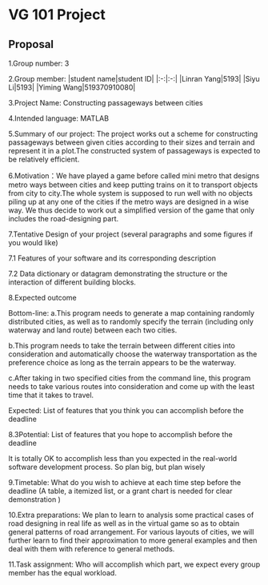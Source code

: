 # VG 101 Project
## Proposal
1.Group number: 3


2.Group member: 
|student name|student ID|
|:-:|:-:|
|Linran Yang|5193|
|Siyu Li|5193|
|Yiming Wang|519370910080|


3.Project Name: Constructing passageways between cities


4.Intended language: MATLAB


5.Summary of our project: The project works out a scheme for constructing passageways between given cities according to their sizes and terrain and represent it in a plot.The constructed system of passageways is expected to be relatively efficient.


6.Motivation：We have played a game before called mini metro that designs metro ways between cities and keep putting trains on it to transport objects from city to city.The whole system is supposed to run well with no objects piling up at any one of the cities if the metro ways are designed in a wise way. We thus decide to work out a simplified version of the game that only includes the road-designing part.


7.Tentative Design of your project (several paragraphs and some figures if you would like)


7.1 Features of your software and its corresponding description


7.2 Data dictionary or datagram demonstrating the structure or the interaction of different building blocks.


8.Expected outcome


Bottom-line: a.This program needs to generate a map containing randomly distributed cities, as well as to randomly specify the terrain (including only waterway and land route) between each two cities.


b.This program needs to take the terrain between different cities into consideration and automatically choose the waterway transportation as the preference choice as long as the terrain appears to be the waterway.


c.After taking in two specified cities from the command line, this program needs to take various routes into consideration and come up with the least time that it takes to travel.


Expected: List of features that you think you can accomplish before the deadline


8.3Potential: List of features that you hope to accomplish before the deadline


It is totally OK to accomplish less than you expected in the real-world software development process. So plan big, but plan wisely


9.Timetable: What do you wish to achieve at each time step before the deadline (A table, a itemized list, or a grant chart is needed for clear demonstration )


10.Extra preparations: We plan to learn to analysis some practical cases of road designing in real life as well as in the virtual game so as to obtain general patterns of road arrangement. For various layouts of cities, we will further learn to find their approximation to more general examples and then deal with them with reference to general methods.


11.Task assignment: Who will accomplish which part, we expect every group member has the equal workload.


